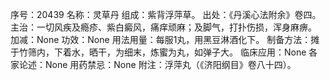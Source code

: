 序号：20439
名称：灵草丹
组成：紫背浮萍草。
出处：《丹溪心法附余》卷四。
主治：一切风疾及瘾疹、紫白癜风，痛痒顽麻；及脚气，打扑伤损，浑身麻痹。
加减：None
功效：None
用法用量：每服1丸，用黑豆淋酒化下。
制备方法：摊于竹筛内，下着水，晒干，为细末，炼蜜为丸，如弹子大。
临床应用：None
各家论述：None
用药禁忌：None
附注：浮萍丸（《济阳纲目》卷八十四）。
